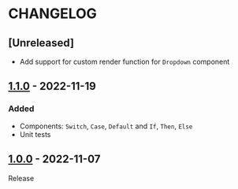 # CHANGELOG

## [Unreleased]
- Add support for custom render function for `Dropdown` component

## [1.1.0](../../compare/1.0.0..1.1.0) - 2022-11-19
### Added
- Components: `Switch`, `Case`, `Default` and `If`, `Then`, `Else`
- Unit tests

## [1.0.0](../../tree/1.0.0) - 2022-11-07
Release

